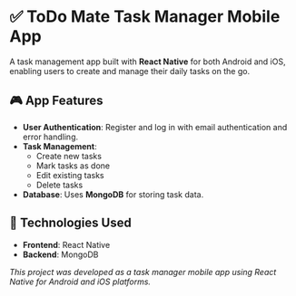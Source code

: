 # ✅ **ToDo Mate Task Manager Mobile App**

A task management app built with **React Native** for both Android and iOS, enabling users to create and manage their daily tasks on the go.

## 🎮 **App Features**
- **User Authentication**: Register and log in with email authentication and error handling.
- **Task Management**: 
  - Create new tasks
  - Mark tasks as done
  - Edit existing tasks
  - Delete tasks
- **Database**: Uses **MongoDB** for storing task data.

## 🚀 **Technologies Used**
- **Frontend**: React Native
- **Backend**: MongoDB

*This project was developed as a task manager mobile app using React Native for Android and iOS platforms.*

